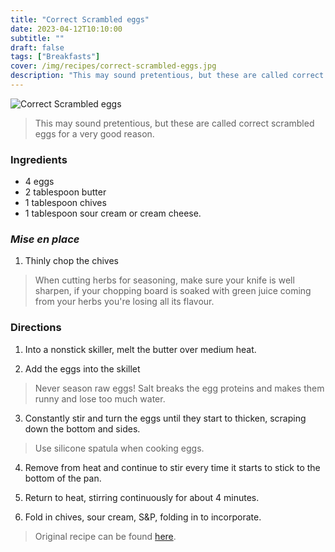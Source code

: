 ```yaml
---
title: "Correct Scrambled eggs"
date: 2023-04-12T10:10:00
subtitle: ""
draft: false
tags: ["Breakfasts"]
cover: /img/recipes/correct-scrambled-eggs.jpg
description: "This may sound pretentious, but these are called correct scrambled eggs for a very good reason."
---
```


<div class="my-flexbox row-collapse center basic-gap" >
  <div>
    <img src="/img/recipes/correct-scrambled-eggs.jpg" alt="Correct Scrambled eggs" class="cover-img">
  </div>
  <div>
    <blockquote>
      This may sound pretentious, but these are called correct scrambled eggs for a very good reason.
    </blockquote>
  </div>
</div>

### Ingredients

- 4 eggs
- 2 tablespoon butter
- 1 tablespoon chives
- 1 tablespoon sour cream or cream cheese.

### _Mise en place_

1. Thinly chop the chives

> When cutting herbs for seasoning, make sure your knife is well sharpen, if your chopping board is soaked with green juice coming from your herbs you're losing all its flavour.

### Directions

1. Into a nonstick skiller, melt the butter over medium heat.

2. Add the eggs into the skillet

> Never season raw eggs! Salt breaks the egg proteins and makes them runny and lose too much water.

3. Constantly stir and turn the eggs until they start to thicken, scraping down the bottom and sides.

> Use silicone spatula when cooking eggs.

4. Remove from heat and continue to stir every time it starts to stick to the bottom of the pan.

5. Return to heat, stirring continuously for about 4 minutes.

6. Fold in chives, sour cream, S&P, folding in to incorporate.


> Original recipe can be found [here](https://www.masterclass.com/articles/how-to-make-the-perfect-scrambled-eggs-with-gordon-ramsay).
